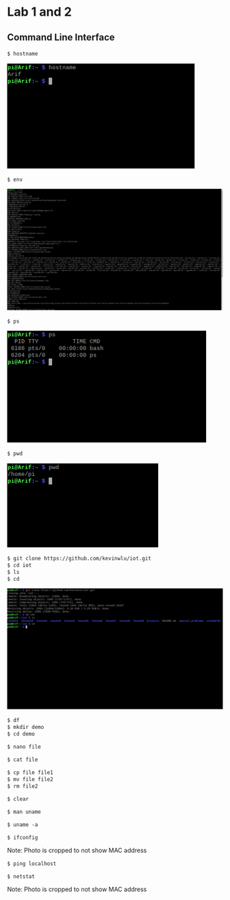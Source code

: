 # Lab 1 and 2

## Command Line Interface

```ssh
$ hostname
```
![This is an image](https://github.com/Arif12467/Design-6-AIA/blob/555ef97d783beb72b295684bad5b1294302b59e0/Lab%201%20and%202/Photos/hostname.png)

```ssh
$ env
```
![This is an image](https://github.com/Arif12467/Design-6-AIA/blob/555ef97d783beb72b295684bad5b1294302b59e0/Lab%201%20and%202/Photos/env.png)

```ssh
$ ps
```
![This is an image](https://github.com/Arif12467/Design-6-AIA/blob/555ef97d783beb72b295684bad5b1294302b59e0/Lab%201%20and%202/Photos/ps.png)

```ssh
$ pwd
```
![This is an image](https://github.com/Arif12467/Design-6-AIA/blob/555ef97d783beb72b295684bad5b1294302b59e0/Lab%201%20and%202/Photos/pwd.png)

```ssh
$ git clone https://github.com/kevinwlu/iot.git
$ cd iot
$ ls
$ cd
```
![This is an image](https://github.com/Arif12467/Design-6-AIA/blob/555ef97d783beb72b295684bad5b1294302b59e0/Lab%201%20and%202/Photos/git%20clone%20-%20cd.png)

```ssh
$ df
$ mkdir demo
$ cd demo
```

```ssh
$ nano file
```


```ssh
$ cat file
```


```ssh
$ cp file file1
$ mv file file2
$ rm file2
```

```ssh
$ clear
```

```ssh
$ man uname
```

```ssh
$ uname -a
```

```ssh
$ ifconfig
```

Note: Photo is cropped to not show MAC address

```ssh
$ ping localhost
```

```ssh
$ netstat
```

Note: Photo is cropped to not show MAC address
